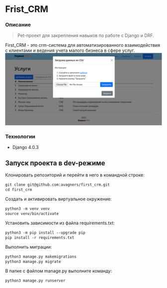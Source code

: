 # Frist_CRM

### Описание
> Pet-проект для закрепления навыков по работе с Django и DRF.

First_CRM - это crm-система для автоматизированного взаимодействия с клиентами и ведения учета малого бизнеса в сфере услуг.
![screen](/first_crm/static/img/Screenshot.png)
### Технологии
- Django 4.0.3

## Запуск проекта в dev-режиме
Клонировать репозиторий и перейти в него в командной строке:

    git clone git@github.com:avagners/first_crm.git
    cd first_crm

Cоздать и активировать виртуальное окружение:

    python3 -m venv venv
    source venv/bin/activate

Установить зависимости из файла requirements.txt:

    python3 -m pip install --upgrade pip
    pip install -r requirements.txt

Выполнить миграции:

    python3 manage.py makemigrations
    python3 manage.py migrate

В папке с файлом manage.py выполните команду:

    python3 manage.py runserver

